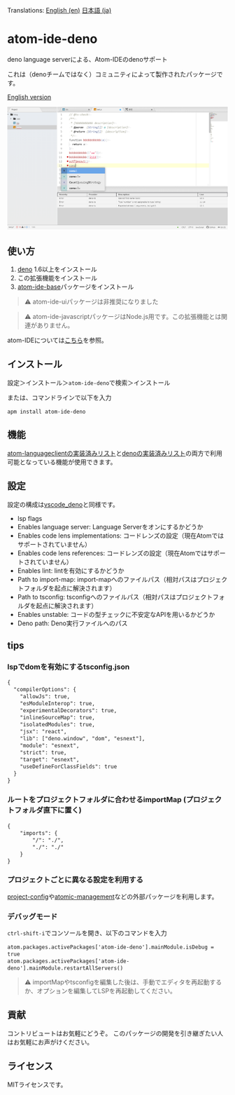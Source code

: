 Translations: [English (en)](README.md) [日本語 (ja)](README.ja.md)

# atom-ide-deno

deno language serverによる、Atom-IDEのdenoサポート

これは（denoチームではなく）コミュニティによって製作されたパッケージです。

[English version](https://github.com/ayame113/atom-ide-deno/blob/master/README.md)

![screen shot](https://raw.githubusercontent.com/ayame113/atom-ide-deno/master/screenshot/1.png)

## 使い方

1. [deno](https://deno.land/) 1.6以上をインストール
2. この拡張機能をインストール
3. [atom-ide-base](https://atom.io/packages/atom-ide-base)パッケージをインストール

> ⚠️ atom-ide-uiパッケージは非推奨になりました

> ⚠️ atom-ide-javascriptパッケージはNode.js用です。この拡張機能とは関連がありません。

atom-IDEについては[こちら](https://atom-community.github.io/)を参照。


## インストール

設定＞インストール＞`atom-ide-deno`で検索＞インストール

または、コマンドラインで以下を入力
```
apm install atom-ide-deno
```


## 機能

[atom-languageclientの実装済みリスト](https://github.com/atom-community/atom-languageclient#capabilities)と[denoの実装済みリスト](https://github.com/denoland/deno/issues/8643#issue-758171107)の両方で利用可能となっている機能が使用できます。

## 設定

設定の構成は[vscode_deno](https://github.com/denoland/vscode_deno)と同様です。

 - lsp flags
  - Enables language server: Language Serverをオンにするかどうか
  - Enables code lens implementations: コードレンズの設定（現在Atomではサポートされていません）
  - Enables code lens references: コードレンズの設定（現在Atomではサポートされていません）
  - Enables lint: lintを有効にするかどうか
  - Path to import-map: import-mapへのファイルパス（相対パスはプロジェクトフォルダを起点に解決されます）
  - Path to tsconfig: tsconfigへのファイルパス（相対パスはプロジェクトフォルダを起点に解決されます）
  - Enables unstable: コードの型チェックに不安定なAPIを用いるかどうか
 - Deno path: Deno実行ファイルへのパス


## tips

### lspでdomを有効にするtsconfig.json
```
{
  "compilerOptions": {
    "allowJs": true,
    "esModuleInterop": true,
    "experimentalDecorators": true,
    "inlineSourceMap": true,
    "isolatedModules": true,
    "jsx": "react",
    "lib": ["deno.window", "dom", "esnext"],
    "module": "esnext",
    "strict": true,
    "target": "esnext",
    "useDefineForClassFields": true
  }
}
```

### ルートをプロジェクトフォルダに合わせるimportMap (プロジェクトフォルダ直下に置く)
```
{
	"imports": {
		"/": "./",
		"./": "./"
	}
}
```

### プロジェクトごとに異なる設定を利用する

[project-config](https://atom.io/packages/project-config)や[atomic-management](https://atom.io/packages/atomic-management)などの外部パッケージを利用します。

### デバッグモード

`ctrl-shift-i`でコンソールを開き、以下のコマンドを入力
```
atom.packages.activePackages['atom-ide-deno'].mainModule.isDebug = true
atom.packages.activePackages['atom-ide-deno'].mainModule.restartAllServers()
```

> ⚠️ importMapやtsconfigを編集した後は、手動でエディタを再起動するか、オプションを編集してLSPを再起動してください。


## 貢献

コントリビュートはお気軽にどうぞ。
このパッケージの開発を引き継ぎたい人はお気軽にお声がけください。


## ライセンス

MITライセンスです。
